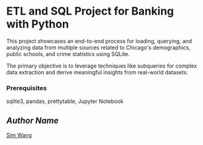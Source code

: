 # ETL and SQL Project for Banking with Python
  This project showcases an end-to-end process for loading, querying, and analyzing data from multiple sources related to Chicago's demographics, public schools, and crime statistics using SQLite. 
  
  The primary objective is to leverage techniques like subqueries for complex data extraction and derive meaningful insights from real-world datasets.

### Prerequisites
  sqlite3, pandas, prettytable, Jupyter Notebook

## *Author Name*
[Sim Wang](https://github.com/simwang-codes)
